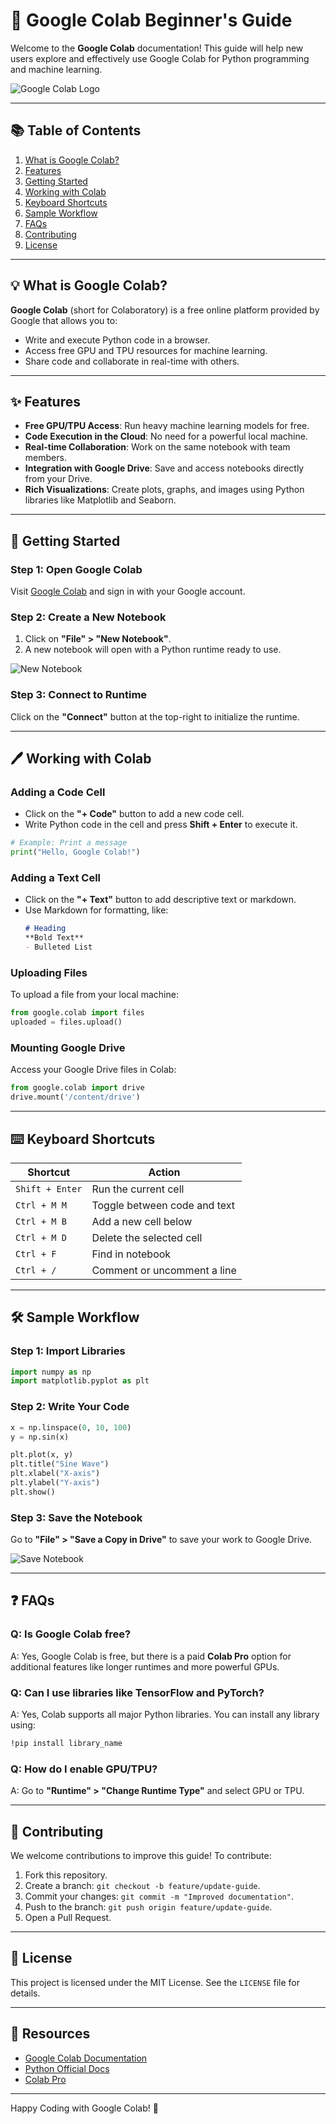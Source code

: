 # 📒 Google Colab Beginner's Guide

Welcome to the **Google Colab** documentation! This guide will help new users explore and effectively use Google Colab for Python programming and machine learning.

![Google Colab Logo](https://upload.wikimedia.org/wikipedia/commons/d/d0/Google_Colaboratory_SVG_Logo.svg)

---

## 📚 Table of Contents
1. [What is Google Colab?](#what-is-google-colab)
2. [Features](#features)
3. [Getting Started](#getting-started)
4. [Working with Colab](#working-with-colab)
5. [Keyboard Shortcuts](#keyboard-shortcuts)
6. [Sample Workflow](#sample-workflow)
7. [FAQs](#faqs)
8. [Contributing](#contributing)
9. [License](#license)

---

## 💡 What is Google Colab?

**Google Colab** (short for Colaboratory) is a free online platform provided by Google that allows you to:
- Write and execute Python code in a browser.
- Access free GPU and TPU resources for machine learning.
- Share code and collaborate in real-time with others.

---

## ✨ Features

- **Free GPU/TPU Access**: Run heavy machine learning models for free.
- **Code Execution in the Cloud**: No need for a powerful local machine.
- **Real-time Collaboration**: Work on the same notebook with team members.
- **Integration with Google Drive**: Save and access notebooks directly from your Drive.
- **Rich Visualizations**: Create plots, graphs, and images using Python libraries like Matplotlib and Seaborn.

---

## 🚀 Getting Started

### Step 1: Open Google Colab
Visit [Google Colab](https://colab.research.google.com/) and sign in with your Google account.

### Step 2: Create a New Notebook
1. Click on **"File" > "New Notebook"**.
2. A new notebook will open with a Python runtime ready to use.

![New Notebook](https://bebi103a.github.io/_images/colab_splash.png)

### Step 3: Connect to Runtime
Click on the **"Connect"** button at the top-right to initialize the runtime.

---

## 🖊 Working with Colab

### Adding a Code Cell
- Click on the **"+ Code"** button to add a new code cell.
- Write Python code in the cell and press **Shift + Enter** to execute it.

```python
# Example: Print a message
print("Hello, Google Colab!")
```

### Adding a Text Cell
- Click on the **"+ Text"** button to add descriptive text or markdown.
- Use Markdown for formatting, like:
  ```markdown
  # Heading
  **Bold Text**
  - Bulleted List
  ```

### Uploading Files
To upload a file from your local machine:
```python
from google.colab import files
uploaded = files.upload()
```

### Mounting Google Drive
Access your Google Drive files in Colab:
```python
from google.colab import drive
drive.mount('/content/drive')
```

---

## ⌨️ Keyboard Shortcuts

| Shortcut           | Action                            |
|--------------------|-----------------------------------|
| `Shift + Enter`    | Run the current cell             |
| `Ctrl + M M`       | Toggle between code and text     |
| `Ctrl + M B`       | Add a new cell below             |
| `Ctrl + M D`       | Delete the selected cell         |
| `Ctrl + F`         | Find in notebook                 |
| `Ctrl + /`         | Comment or uncomment a line      |

---

## 🛠 Sample Workflow

### Step 1: Import Libraries
```python
import numpy as np
import matplotlib.pyplot as plt
```

### Step 2: Write Your Code
```python
x = np.linspace(0, 10, 100)
y = np.sin(x)

plt.plot(x, y)
plt.title("Sine Wave")
plt.xlabel("X-axis")
plt.ylabel("Y-axis")
plt.show()
```

### Step 3: Save the Notebook
Go to **"File" > "Save a Copy in Drive"** to save your work to Google Drive.

![Save Notebook](https://static1.anpoimages.com/wordpress/wp-content/uploads/2023/03/08-google-colab-save-a-copy-in-github.png)

---

## ❓ FAQs

### Q: Is Google Colab free?
A: Yes, Google Colab is free, but there is a paid **Colab Pro** option for additional features like longer runtimes and more powerful GPUs.

### Q: Can I use libraries like TensorFlow and PyTorch?
A: Yes, Colab supports all major Python libraries. You can install any library using:
```bash
!pip install library_name
```

### Q: How do I enable GPU/TPU?
A: Go to **"Runtime" > "Change Runtime Type"** and select GPU or TPU.

---

## 🌱 Contributing

We welcome contributions to improve this guide! To contribute:
1. Fork this repository.
2. Create a branch: `git checkout -b feature/update-guide`.
3. Commit your changes: `git commit -m "Improved documentation"`.
4. Push to the branch: `git push origin feature/update-guide`.
5. Open a Pull Request.

---

## 📜 License

This project is licensed under the MIT License. See the `LICENSE` file for details.

---

## 🔗 Resources

- [Google Colab Documentation](https://colab.research.google.com/notebooks/welcome.ipynb)
- [Python Official Docs](https://docs.python.org/3/)
- [Colab Pro](https://colab.research.google.com/signup)

---

Happy Coding with Google Colab! 🎉
